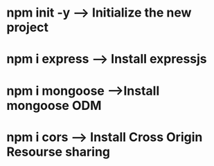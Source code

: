 # npm init -y --> Initialize the new project
# npm i express --> Install expressjs
# npm i mongoose -->Install mongoose ODM
# npm i cors --> Install Cross Origin Resourse sharing